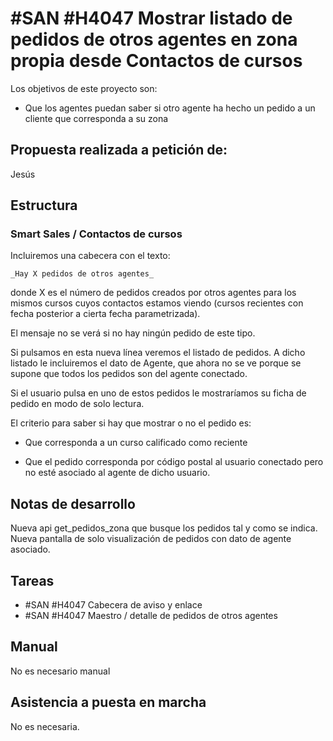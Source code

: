 # #SAN #H4047 Mostrar listado de pedidos de otros agentes en zona propia desde Contactos de cursos

Los objetivos de este proyecto son:
+ Que los agentes puedan saber si otro agente ha hecho un pedido a un cliente que corresponda a su zona

## Propuesta realizada a petición de:
Jesús

## Estructura

### Smart Sales / Contactos de cursos
Incluiremos una cabecera con el texto:

    _Hay X pedidos de otros agentes_

donde X es el número de pedidos creados por otros agentes para los mismos cursos cuyos contactos estamos viendo (cursos recientes con fecha posterior a cierta fecha parametrizada).

El mensaje no se verá si no hay ningún pedido de este tipo.

Si pulsamos en esta nueva línea veremos el listado de pedidos. A dicho listado le incluiremos el dato de Agente, que ahora no se ve porque se supone que todos los pedidos son del agente conectado.

Si el usuario pulsa en uno de estos pedidos le mostraríamos su ficha de pedido en modo de solo lectura.

El criterio para saber si hay que mostrar o no el pedido es:

+ Que corresponda a un curso calificado como reciente

+ Que el pedido corresponda por código postal al usuario conectado pero no esté asociado al agente de dicho usuario.

## Notas de desarrollo
Nueva api get_pedidos_zona que busque los pedidos tal y como se indica.
Nueva pantalla de solo visualización de pedidos con dato de agente asociado.

## Tareas
+ #SAN #H4047 Cabecera de aviso y enlace
+ #SAN #H4047 Maestro / detalle de pedidos de otros agentes

## Manual
No es necesario manual

## Asistencia a puesta en marcha
No es necesaria.
